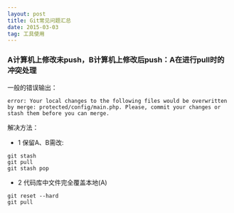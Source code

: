 ```yaml
---
layout: post
title: Git常见问题汇总
date: 2015-03-03 
tag: 工具使用
---
```


### A计算机上修改未push，B计算机上修改后push：A在进行pull时的冲突处理
一般的错误输出：

```
error: Your local changes to the following files would be overwritten by merge: protected/config/main.php. Please, commit your changes or stash them before you can merge.
```

解决方法：
* 1 保留A、B需改:
```
git stash
git pull
git stash pop
```

* 2 代码库中文件完全覆盖本地(A)
```
git reset --hard
git pull
```




